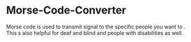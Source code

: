 # Morse-Code-Converter
Morse code is used to transmit signal to the specific people you want to . This s also helpful for deaf and blind and people with disabilities as well.
